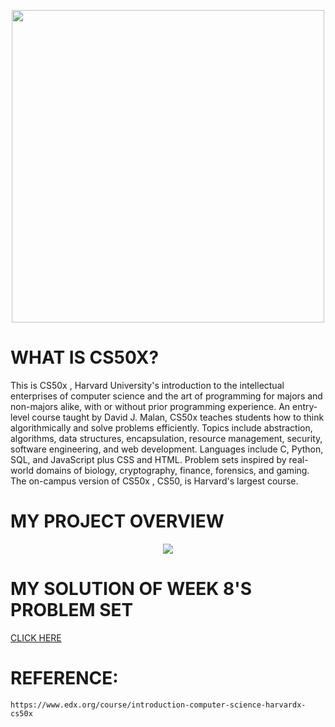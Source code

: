 <p align="center">
  <img src="https://user-images.githubusercontent.com/70703371/173491535-3ae4b2cc-2bf0-44c7-8ba1-fa41f8d07bec.png" width="500">
</p>

# WHAT IS CS50X?
This is CS50x , Harvard University's introduction to the intellectual enterprises of computer science and the art of programming for majors and non-majors alike, with or without prior programming experience. An entry-level course taught by David J. Malan, CS50x teaches students how to think algorithmically and solve problems efficiently. Topics include abstraction, algorithms, data structures, encapsulation, resource management, security, software engineering, and web development. Languages include C, Python, SQL, and JavaScript plus CSS and HTML. Problem sets inspired by real-world domains of biology, cryptography, finance, forensics, and gaming. The on-campus version of CS50x , CS50, is Harvard's largest course. 

# MY PROJECT OVERVIEW

<p align="center">
  <img src="https://user-images.githubusercontent.com/70703371/173976991-a213e51c-1a7b-45bf-bfad-948ae69f326c.png">
</p>

# MY SOLUTION OF WEEK 8'S PROBLEM SET

[CLICK HERE](https://jon-brandy.github.io/SAMPLE-CV-BY-BRANDY/)

# REFERENCE:
```
https://www.edx.org/course/introduction-computer-science-harvardx-cs50x
```

